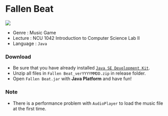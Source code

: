 # Fallen Beat
![](https://i.imgur.com/KLPYhWK.png)
* Genre : Music Game
* Lecture : NCU 1042 Introduction to Computer Science Lab II
* Language : `Java`

### Download
* Be sure that you have already installed [`Java SE Development Kit`](http://www.oracle.com/technetwork/java/javase/downloads/index.html).
* Unzip all files in `Fallen Beat_verYYYYMMDD.zip` in release folder.
* Open `Fallen Beat.jar` with **Java Platform** and have fun!

### Note
* There is a performance problem with `AudioPlayer` to load the music file at the first time.